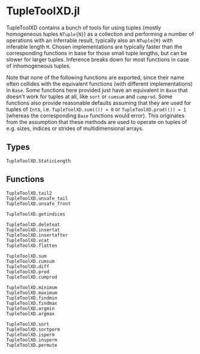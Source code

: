 # TupleToolXD.jl

TupleToolXD contains a bunch of tools for using tuples (mostly homogeneous tuples `NTuple{N}`) as a collection and performing a number of operations with an inferrable result, typically also an `NTuple{M}` with inferable length `M`. Chosen implementations are typically faster than the corresponding functions in base for those small tuple lengths, but can be slower for larger tuples. Inference breaks down for most functions in case of inhomogeneous tuples.

Note that none of the following functions are exported, since their name often collides with the equivalent functions (with different implementations) in `Base`. Some functions here provided just have an equivalent in `Base` that doesn't work for tuples at all, like `sort` or `cumsum` and `cumprod`. Some functions also provide reasonable defaults assuming that they are used for tuples of `Int`s, i.e. `TupleToolXD.sum(()) = 0` or `TupleToolXD.prod(()) = 1` (whereas the corresponding `Base` functions would error). This originates from the assumption that these methods are used to operate on tuples of e.g. sizes, indices or strides of multidimensional arrays.

## Types

```@docs
TupleToolXD.StaticLength
```

## Functions

```@docs
TupleToolXD.tail2
TupleToolXD.unsafe_tail
TupleToolXD.unsafe_front
```

```@docs
TupleToolXD.getindices
```

```@docs
TupleToolXD.deleteat
TupleToolXD.insertat
TupleToolXD.insertafter
TupleToolXD.vcat
TupleToolXD.flatten
```

```@docs
TupleToolXD.sum
TupleToolXD.cumsum
TupleToolXD.diff
TupleToolXD.prod
TupleToolXD.cumprod
```

```@docs
TupleToolXD.minimum
TupleToolXD.maximum
TupleToolXD.findmin
TupleToolXD.findmax
TupleToolXD.argmin
TupleToolXD.argmax
```

```@docs
TupleToolXD.sort
TupleToolXD.sortperm
TupleToolXD.isperm
TupleToolXD.invperm
TupleToolXD.permute
```
